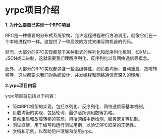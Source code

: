 yrpc项目介绍
========

**1. 为什么要自己实现一个RPC项目**

RPC是一种重要的分布式系统架构，允许远程进程进行方法调用，就像它们在一个本地进程中一样。这提供了一种高效的方式来编写跨机器的代码。

然而，大部分的RPC实现都基于某种形式的序列化和反序列化机制，如XML、JSON或二进制，这就需要我们理解序列化、反序列化以及网络通信等概念。

此外，大部分的RPC实现都包含一些高级特性，如负载均衡、自动重启、故障转移等，这些都要求我们对系统设计、并发编程和网络通信有深入的理解。

**2.yrpc项目内容**

yrpc项目将包括以下内容：

* 简单RPC框架的实现，包括序列化、反序列化、网络通信等基本机制。
* 负载均衡的实现，包括轮询、最少活跃调用数等策略。
* 自动重启和故障转移的实现，包括网络中断检测、服务恢复等机制。
* 测试框架，用于编写和运行测试用例，以验证RPC框架的正确性。
* 文档和示例，以帮助用户理解和使用yrpc。
